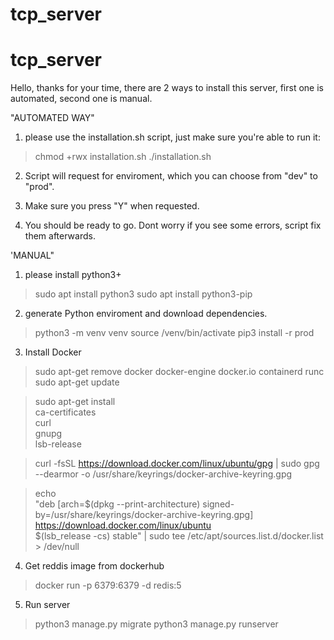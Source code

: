 # tcp_server

# tcp_server

Hello, thanks for your time, there are 2 ways to install this server, first one is automated, second one is manual.

"AUTOMATED WAY"

1. please use the installation.sh script, just make sure you're able to run it:

>chmod +rwx installation.sh
>./installation.sh

2. Script will request for enviroment, which you can choose from "dev" to "prod".

3. Make sure you press "Y" when requested.

4. You should be ready to go. Dont worry if you see some errors, script fix them afterwards.


'MANUAL"

1. please install python3+

>sudo apt install python3
>sudo apt install python3-pip

2. generate Python enviroment and download dependencies.

>python3 -m venv venv
>source /venv/bin/activate
>pip3 install -r prod

3. Install Docker

>sudo apt-get remove docker docker-engine docker.io containerd runc
>sudo apt-get update

>sudo apt-get install \
    ca-certificates \
    curl \
    gnupg \
    lsb-release

>curl -fsSL https://download.docker.com/linux/ubuntu/gpg | sudo gpg --dearmor -o /usr/share/keyrings/docker-archive-keyring.gpg

>echo \
  "deb [arch=$(dpkg --print-architecture) signed-by=/usr/share/keyrings/docker-archive-keyring.gpg] https://download.docker.com/linux/ubuntu \
  $(lsb_release -cs) stable" | sudo tee /etc/apt/sources.list.d/docker.list > /dev/null

4. Get reddis image from dockerhub

>docker run -p 6379:6379 -d redis:5

5. Run server

>python3 manage.py migrate
>python3 manage.py runserver
